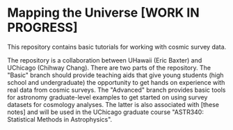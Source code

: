 # Mapping the Universe [WORK IN PROGRESS]
This repository contains basic tutorials for working with cosmic survey data.

The repository is a collaboration between UHawaii (Eric Baxter) and UChicago (Chihway Chang). There are two parts of the repository. The "Basic" branch should provide teaching aids that give young students (high school and undergraduate) the opportunity to get hands on experience with real data from cosmic surveys. The "Advanced" branch provides basic tools for astronomy graduate-level examples to get started on using survey datasets for cosmology analyses. The latter is also associated with [these notes] and will be used in the UChicago graduate course "ASTR340: Statistical Methods in Astrophysics".
